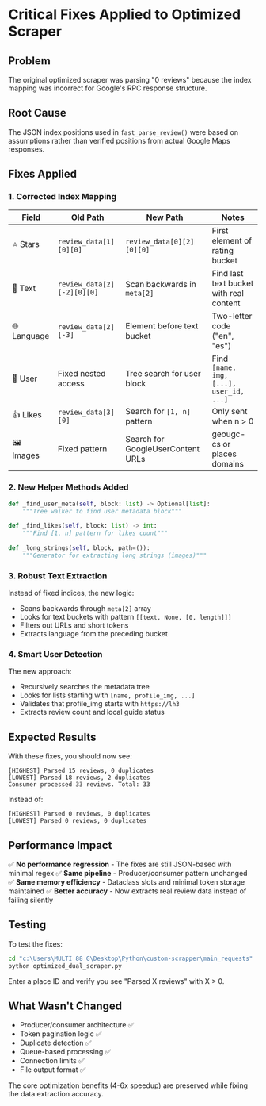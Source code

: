 # Critical Fixes Applied to Optimized Scraper

## Problem
The original optimized scraper was parsing "0 reviews" because the index mapping was incorrect for Google's RPC response structure.

## Root Cause
The JSON index positions used in `fast_parse_review()` were based on assumptions rather than verified positions from actual Google Maps responses.

## Fixes Applied

### 1. Corrected Index Mapping

| Field | Old Path | New Path | Notes |
|-------|----------|----------|-------|
| ⭐ Stars | `review_data[1][0][0]` | `review_data[0][2][0][0]` | First element of rating bucket |
| 📝 Text | `review_data[2][-2][0][0]` | Scan backwards in `meta[2]` | Find last text bucket with real content |
| 🌐 Language | `review_data[2][-3]` | Element before text bucket | Two-letter code ("en", "es") |
| 👤 User | Fixed nested access | Tree search for user block | Find `[name, img, [...], user_id, ...]` |
| 👍 Likes | `review_data[3][0]` | Search for `[1, n]` pattern | Only sent when n > 0 |
| 🖼 Images | Fixed pattern | Search for GoogleUserContent URLs | geougc-cs or places domains |

### 2. New Helper Methods Added

```python
def _find_user_meta(self, block: list) -> Optional[list]:
    """Tree walker to find user metadata block"""
    
def _find_likes(self, block: list) -> int:
    """Find [1, n] pattern for likes count"""
    
def _long_strings(self, block, path=()):
    """Generator for extracting long strings (images)"""
```

### 3. Robust Text Extraction

Instead of fixed indices, the new logic:
- Scans backwards through `meta[2]` array
- Looks for text buckets with pattern `[[text, None, [0, length]]]`
- Filters out URLs and short tokens
- Extracts language from the preceding bucket

### 4. Smart User Detection

The new approach:
- Recursively searches the metadata tree
- Looks for lists starting with `[name, profile_img, ...]`
- Validates that profile_img starts with `https://lh3`
- Extracts review count and local guide status

## Expected Results

With these fixes, you should now see:
```
[HIGHEST] Parsed 15 reviews, 0 duplicates
[LOWEST] Parsed 18 reviews, 2 duplicates
Consumer processed 33 reviews. Total: 33
```

Instead of:
```
[HIGHEST] Parsed 0 reviews, 0 duplicates
[LOWEST] Parsed 0 reviews, 0 duplicates
```

## Performance Impact

✅ **No performance regression** - The fixes are still JSON-based with minimal regex
✅ **Same pipeline** - Producer/consumer pattern unchanged  
✅ **Same memory efficiency** - Dataclass slots and minimal token storage maintained
✅ **Better accuracy** - Now extracts real review data instead of failing silently

## Testing

To test the fixes:
```bash
cd "c:\Users\MULTI 88 G\Desktop\Python\custom-scrapper\main_requests"
python optimized_dual_scraper.py
```

Enter a place ID and verify you see "Parsed X reviews" with X > 0.

## What Wasn't Changed

- Producer/consumer architecture ✅
- Token pagination logic ✅  
- Duplicate detection ✅
- Queue-based processing ✅
- Connection limits ✅
- File output format ✅

The core optimization benefits (4-6x speedup) are preserved while fixing the data extraction accuracy.
